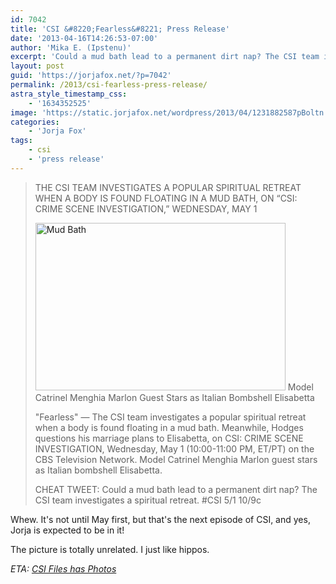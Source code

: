 ```yaml
---
id: 7042
title: 'CSI &#8220;Fearless&#8221; Press Release'
date: '2013-04-16T14:26:53-07:00'
author: 'Mika E. (Ipstenu)'
excerpt: 'Could a mud bath lead to a permanent dirt nap? The CSI team investigates a spiritual retreat. '
layout: post
guid: 'https://jorjafox.net/?p=7042'
permalink: /2013/csi-fearless-press-release/
astra_style_timestamp_css:
    - '1634352525'
image: 'https://static.jorjafox.net/wordpress/2013/04/1231882587pBoltn.jpg'
categories:
    - 'Jorja Fox'
tags:
    - csi
    - 'press release'
---
```


<blockquote>THE CSI TEAM INVESTIGATES A POPULAR SPIRITUAL RETREAT WHEN A BODY IS FOUND FLOATING IN A MUD BATH, ON “CSI: CRIME SCENE INVESTIGATION,” WEDNESDAY, MAY 1

<a href="//static.jorjafox.net/wordpress/2013/04/1231882587pBoltn.jpg"><img class="aligncenter size-full wp-image-7043" alt="Mud Bath" src="//static.jorjafox.net/wordpress/2013/04/1231882587pBoltn.jpg" width="400" height="268" /></a>
Model Catrinel Menghia Marlon Guest Stars as Italian Bombshell Elisabetta

"Fearless" — The CSI team investigates a popular spiritual retreat when a body is found floating in a mud bath. Meanwhile, Hodges questions his marriage plans to Elisabetta, on CSI: CRIME SCENE INVESTIGATION, Wednesday, May 1 (10:00-11:00 PM, ET/PT) on the CBS Television Network. Model Catrinel Menghia Marlon guest stars as Italian bombshell Elisabetta.

CHEAT TWEET: Could a mud bath lead to a permanent dirt nap? The CSI team investigates a spiritual retreat. #CSI 5/1 10/9c</blockquote>
Whew. It's not until May first, but that's the next episode of CSI, and yes, Jorja is expected to be in it!

The picture is totally unrelated. I just like hippos.

<em>ETA: <a href="http://www.csifiles.com/content/2013/04/csi-first-look-fearless/">CSI Files has Photos</a></em>